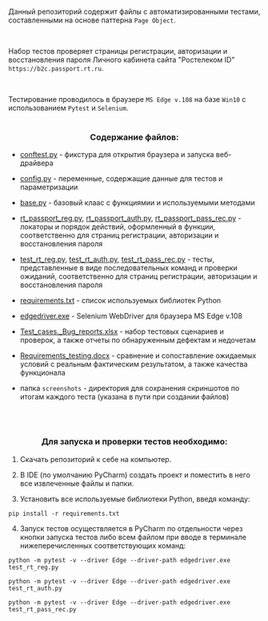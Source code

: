 
Данный репозиторий содержит файлы с автоматизированными тестами, составленными на основе паттерна `Page Object`.

<br>

Набор тестов проверяет страницы регистрации, авторизации и восстановления пароля Личного кабинета сайта "Ростелеком ID" `https://b2c.passport.rt.ru`.

<br>

Тестирование проводилось в браузере `MS Edge v.108` на базе `Win10` с использованием `Pytest` и `Selenium`.
<br>
<br>

<div id="content" align="center">
<h3>Содержание файлов:</h3>
</div>
       
- [conftest.py](SF_Final_Project_28/conftest.py) - фикстура для открытия браузера и запуска веб-драйвера

- [config.py](SF_Final_Project_28/config.py) - переменные, содержащие данные для тестов и параметризации

- [base.py](SF_Final_Project_28/base.py) - базовый клаас с функциямии и используемыми методами

- [rt_passport_reg.py](SF_Final_Project_28/rt_passport_reg.py), [rt_passport_auth.py](SF_Final_Project_28/rt_passport_auth.py), [rt_passport_pass_rec.py](SF_Final_Project_28/rt_passport_pass_rec.py) - локаторы и порядок действий, оформленный в функции, соответственно для страниц регистрации, авторизации и восстановления пароля

- [test_rt_reg.py](SF_Final_Project_28/test_rt_reg.py), [test_rt_auth.py](SF_Final_Project_28/test_rt_auth.py), [test_rt_pass_rec.py](SF_Final_Project_28/test_rt_pass_rec.py) - тесты, представленные в виде последовательных команд и проверки ожиданий, соответственно для страниц регистрации, авторизации и восстановления пароля

- [requirements.txt](SF_Final_Project_28/requirements.txt) - список используемых библиотек Python

- [edgedriver.exe](SF_Final_Project_28/edgedriver.exe) - Selenium WebDriver для браузера MS Edge v.108

- [Test_cases._Bug_reports.xlsx](SF_Final_Project_28/Test_cases._Bug_reports.xlsx) - набор тестовых сценариев и проверок, а также отчеты по обнаруженным дефектам и недочетам

- [Requirements_testing.docx](SF_Final_Project_28/Requirements_testing.docx) - сравнение и сопоставление ожидаемых условий с реальным фактическим результатом, а также качества функционала

- папка `screenshots` - директория для сохранения скриншотов по итогам каждого теста (указана в пути при создании файлов)
<br>
  
<br>
<div id="starttest" align="center">
<h3>Для запуска и проверки тестов необходимо:</h3>
</div>

1. Скачать репозиторий к себе на компьютер.

2. В IDE (по умолчанию PyCharm) создать проект и поместить в него все извлеченные файлы и папки.

3. Установить все используемые библиотеки Python, введя команду:
```
pip install -r requirements.txt
```

4. Запуск тестов осуществляется в PyCharm по отдельности через кнопки запуска тестов либо всем файлом при вводе в терминале нижеперечисленных соответствующих команд:
       
```
python -m pytest -v --driver Edge --driver-path edgedriver.exe test_rt_reg.py
```
```
python -m pytest -v --driver Edge --driver-path edgedriver.exe test_rt_auth.py
```
```
python -m pytest -v --driver Edge --driver-path edgedriver.exe test_rt_pass_rec.py
```
